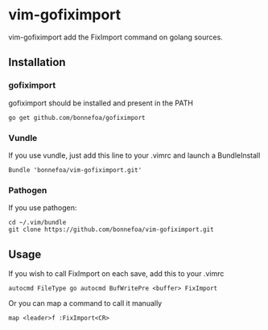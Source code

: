 vim-gofiximport
========

vim-gofiximport add the FixImport command on golang sources.


Installation
------------

### gofiximport

gofiximport should be installed and present in the PATH

    go get github.com/bonnefoa/gofiximport

### Vundle

If you use vundle, just add this line to your .vimrc and launch a BundleInstall

    Bundle 'bonnefoa/vim-gofiximport.git'

### Pathogen

If you use pathogen:

    cd ~/.vim/bundle
    git clone https://github.com/bonnefoa/vim-gofiximport.git

Usage
------------

If you wish to call FixImport on each save, add this to your .vimrc

    autocmd FileType go autocmd BufWritePre <buffer> FixImport

Or you can map a command to call it manually

    map <leader>f :FixImport<CR>
